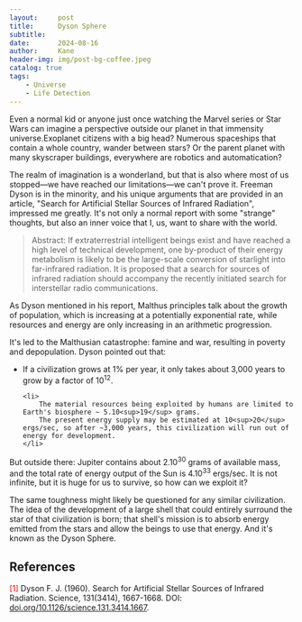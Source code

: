 ```yaml
---
layout:     post
title:      Dyson Sphere
subtitle:   
date:       2024-08-16
author:     Kane
header-img: img/post-bg-coffee.jpeg
catalog: true
tags:
    - Universe
    - Life Detection
---
```


Even a normal kid or anyone just once watching the Marvel series or Star Wars can imagine a perspective outside our planet in that immensity universe.Exoplanet citizens with a big head? Numerous spaceships that contain a whole country, wander between stars? Or the parent planet with many skyscraper buildings, everywhere are robotics and automatication?

The realm of imagination is a wonderland, but that is also where most of us stopped—we have reached our limitations—we can't prove it. Freeman Dyson is in the minority, and his unique arguments that are provided in an article, "Search for Artificial Stellar Sources of Infrared Radiation", impressed me greatly. It's not only a normal report with some "strange" thoughts, but also an inner voice that I, us, want to share with the world.

> Abstract: If extraterrestrial intelligent beings exist and have reached a high level of technical development, one by-product of their energy metabolism is likely to be the large-scale conversion of starlight into far-infrared radiation. It is proposed that a search for sources of infrared radiation should accompany the recently initiated search for interstellar radio communications.

As Dyson mentioned in his report, Malthus principles talk about the growth of population, which is increasing at a potentially exponential rate, while resources and energy are only increasing in an arithmetic progression.

It's led to the Malthusian catastrophe: famine and war, resulting in poverty and depopulation. Dyson pointed out that:

<ul>
    <li>
        If a civilization grows at 1% per year, it only takes about 3,000 years to grow by a factor of 10<sup>12</sup>.
    </li>

    <li>
        The material resources being exploited by humans are limited to Earth's biosphere ~ 5.10<sup>19</sup> grams.
        The present energy supply may be estimated at 10<sup>20</sup> ergs/sec, so after ~3,000 years, this civilization will run out of energy for development.
    </li>
</ul>

But outside there: Jupiter contains about 2.10<sup>30</sup> grams of available mass, and the total rate of energy output of the Sun is 4.10<sup>33</sup> ergs/sec. It is not infinite, but it is huge for us to survive, so how can we exploit it?

The same toughness might likely be questioned for any similar civilization. The idea of the development of a large shell that could entirely surround the star of that civilization is born; that shell's mission is to absorb energy emitted from the stars and allow the beings to use that energy. And it's known as the Dyson Sphere.

## References

<p>
    <span style="color: #FF0000">[1]</span> Dyson F. J. (1960). Search for Artificial Stellar Sources of Infrared Radiation. Science, 131(3414), 1667-1668. DOI: <a href="https://doi.org/10.1126/science.131.3414.1667" target="_blank" rel="noopener noreferrer">doi.org/10.1126/science.131.3414.1667</a>.
</p>

